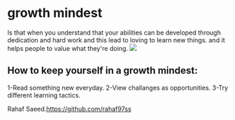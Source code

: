 # growth mindest

Is that when you understand that your abilities can be developed through dedication and hard work and this lead to loving to learn new things. 
and it helps people to value what they're doing.
![](https://image.shutterstock.com/image-illustration/big-head-human-think-growth-260nw-1666451368.jpg)



## How to keep yourself in a growth mindest:

1-Read something new everyday.
2-View challanges as opportunities.
3-Try different learning tactics.

Rahaf Saeed.https://github.com/rahaf97ss
